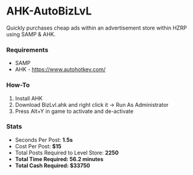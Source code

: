 # AHK-AutoBizLvL
Quickly purchases cheap ads within an advertisement store within HZRP using SAMP & AHK.

### Requirements

- SAMP
- AHK - https://www.autohotkey.com/

### How-To

1. Install AHK
2. Download BizLvl.ahk and right click it -&gt; Run As Administrator
3. Press Alt+Y in game to activate and de-activate

### Stats

- Seconds Per Post: **1.5s**
- Cost Per Post: **$15**
- Total Posts Required to Level Store: **2250**
- **Total Time Required: 56.2 minutes**
- **Total Cash Required: $33750**
